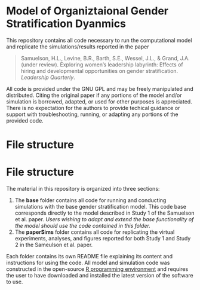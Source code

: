 # Model of Organiztaional Gender Stratification Dyanmics
This repository contains all code necessary to run the computational model and replicate the simulations/results reported in the paper 
> Samuelson, H.L., Levine, B.R., Barth, S.E., Wessel, J.L., & Grand, J.A. (under review). Exploring women’s leadership labyrinth: Effects of hiring and developmental opportunities on gender stratification. *Leadership Quarterly*.

All code is provided under the GNU GPL and may be freely manipulated and distributed. Citing the original paper if any portions of the model and/or simulation is borrowed, adapted, or used for other purposes is appreciated. There is no expectation for the authors to provide techical guidance or support with troubleshooting, running, or adapting any portions of the provided code.

# File structure
# File structure
The material in this repository is organized into three sections:
1. The **base** folder contains all code for running and conducting simulations with the base gender stratification model. This code base  corresponds directly to the model described in Study 1 of the Samuelson et al. paper. *Users wishing to adapt and extend the base functionality of the model should use the code contained in this folder.*
2. The **paperSims** folder contains all code for replicating the virtual experiments, analyses, and figures reported for both Study 1 and Study 2 in the Sameulson et al. paper.

Each folder contains its own README file explaining its content and instructions for using the code. All model and simulation code was constructed in the open-source [R programming environment](https://cran.r-project.org/) and requires the user to have downloaded and installed the latest version of the software to use.
